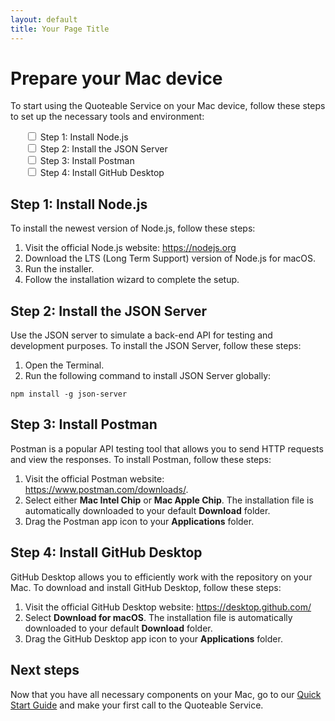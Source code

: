 ```yaml
---
layout: default
title: Your Page Title
---
```


# Prepare your Mac device

To start using the Quoteable Service on your Mac device, follow these steps to set up the necessary tools and environment:

<ul class="checkbox-list" style="list-style-type: none;">
  <li style="list-style-type: none;"><input type="checkbox"> Step 1: Install Node.js</li>
  <li style="list-style-type: none;"><input type="checkbox"> Step 2: Install the JSON Server</li>
  <li style="list-style-type: none;"><input type="checkbox"> Step 3: Install Postman</li>
  <li style="list-style-type: none;"><input type="checkbox"> Step 4: Install GitHub Desktop</li>
</ul>

## Step 1: Install Node.js

To install the newest version of Node.js, follow these steps:

1. Visit the official Node.js website: <https://nodejs.org>
2. Download the LTS (Long Term Support) version of Node.js for macOS.
3. Run the installer.
4. Follow the installation wizard to complete the setup.

## Step 2: Install the JSON Server

Use the JSON server to simulate a back-end API for testing and development purposes. To install the JSON Server, follow these steps:

1. Open the Terminal.
2. Run the following command to install JSON Server globally:

```text
npm install -g json-server
```

## Step 3: Install Postman

Postman is a popular API testing tool that allows you to send HTTP requests and view the responses. To install Postman, follow these steps:

1. Visit the official Postman website: <https://www.postman.com/downloads/>.
2. Select either **Mac Intel Chip** or **Mac Apple Chip**. The installation file is automatically downloaded to your default **Download** folder.
3. Drag the Postman app icon to your **Applications** folder.

## Step 4: Install GitHub Desktop

GitHub Desktop allows you to efficiently work with the repository on your Mac. To download and install GitHub Desktop, follow these steps:

1. Visit the official GitHub Desktop website: <https://desktop.github.com/>
2. Select **Download for macOS**. The installation file is automatically downloaded to your default **Download** folder.
3. Drag the GitHub Desktop app icon to your **Applications** folder.

## Next steps

Now that you have all necessary components on your Mac, go to our [Quick Start Guide](quick-start-guide.md) and make your first call to the Quoteable Service.
